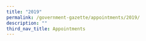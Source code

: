 ```yaml
---
title: "2019"
permalink: /government-gazette/appointments/2019/
description: ""
third_nav_title: Appointments
---
```

